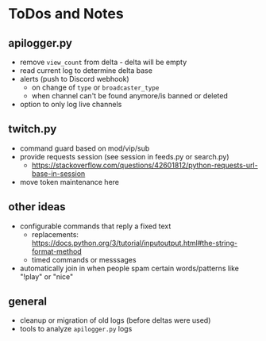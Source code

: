 # ToDos and Notes

## apilogger.py
- remove `view_count` from delta - delta will be empty
- read current log to determine delta base
- alerts (push to Discord webhook)
  - on change of `type` or `broadcaster_type`
  - when channel can't be found anymore/is banned or deleted
- option to only log live channels

## twitch.py
- command guard based on mod/vip/sub
- provide requests session (see session in feeds.py or search.py)
  - https://stackoverflow.com/questions/42601812/python-requests-url-base-in-session
- move token maintenance here

## other ideas
- configurable commands that reply a fixed text
  - replacements: https://docs.python.org/3/tutorial/inputoutput.html#the-string-format-method
  - timed commands or messsages
- automatically join in when people spam certain words/patterns like "!play" or "nice"

## general
- cleanup or migration of old logs (before deltas were used)
- tools to analyze `apilogger.py` logs
